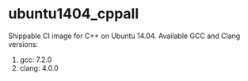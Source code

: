 ubuntu1404_cppall
=================

Shippable CI image for C++ on Ubuntu 14.04. Available GCC and Clang versions:

1. gcc: 7.2.0
2. clang: 4.0.0
